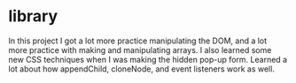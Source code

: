 # library

In this project I got a lot more practice manipulating the DOM, and a lot more practice with making and manipulating arrays. I also learned some new CSS techniques when I was making the hidden pop-up form. Learned a lot about how appendChild, cloneNode, and event listeners work as well.